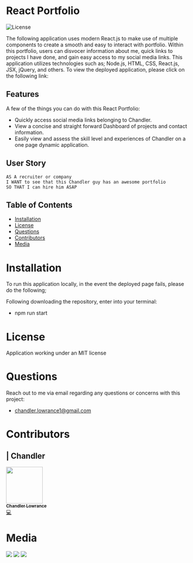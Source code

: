 # React Portfolio

![License](https://img.shields.io/badge/License-MIT-lightblue.svg)

The following application uses modern React.js to make use of multiple components to create a smooth and easy to interact with portfolio. Within this portfolio, users can disvocer information about me, quick links to projects I have done, and gain easy access to my social media links. This application utilizes technologies such as; Node.js, HTML, CSS, React.js, JSX, jQuery, and others. To view the deployed application, please click on the following link: 

## Features

A few of the things you can do with this React Portfolio:

* Quickly access social media links belonging to Chandler.
* View a concise and straight forward Dashboard of projects and contact information.
* Easily view and assess the skill level and experiences of Chandler on a one page dynamic application.

## User Story

```
AS A recruiter or company
I WANT to see that this Chandler guy has an awesome portfolio
SO THAT I can hire him ASAP
```

## Table of Contents


* [Installation](#installation)
* [License](#license)
* [Questions](#questions)
* [Contributors](#contributors)
* [Media](#media)

# Installation

To run this application locally, in the event the deployed page fails, please do the following;

Following downloading the repository, enter into your terminal:
- npm run start

# License

Application working under an MIT license

# Questions

Reach out to me via email regarding any questions or concerns with this project:
- chandler.lowrance1@gmail.com


# Contributors

| Chandler
------------ 

[<img src="https://avatars0.githubusercontent.com/u/65209786?s=400&u=cb17a056cc6e4ab1216a4b19a6d190d5a6727651&v=4" width="100px;"/><br /><sub><b>Chandler Lowrance</b></sub>](https://github.com/Chandler8)<br />[💻](https://github.com/Chandler8?tab=repositories "Repositories")

# Media

![](/images/portfolio/ground1.JPG)
![](/images/portfolio/ground2.JPG)
![](/images/portfolio/ground3.JPG)
